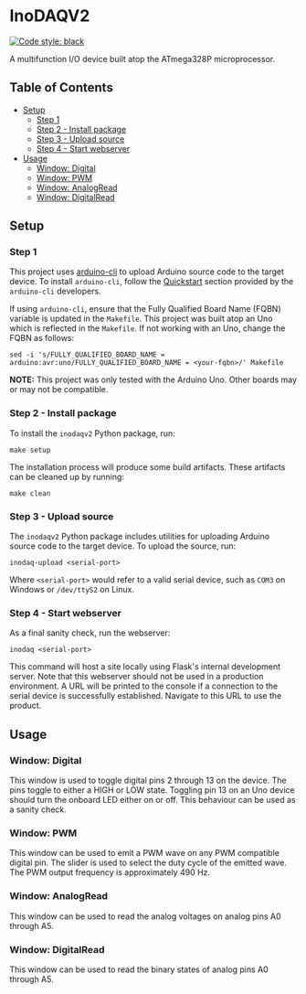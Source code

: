 # InoDAQV2
[![Code style: black](https://img.shields.io/badge/code%20style-black-000000.svg)](https://github.com/psf/black)

A multifunction I/O device built atop the ATmega328P microprocessor.
## Table of Contents
- [Setup](#setup)
  - [Step 1](#step-1)
  - [Step 2 - Install package](#step-2-install-package)
  - [Step 3 - Upload source](#step-3-upload-source)
  - [Step 4 - Start webserver](#step-4-start-webserver)
- [Usage](#usage)
  - [Window: Digital](#window-digital)
  - [Window: PWM](#window-pwm)
  - [Window: AnalogRead](#window-analogread)
  - [Window: DigitalRead](#window-digitalread)

## Setup
### Step 1
This project uses [arduino-cli](https://github.com/arduino/arduino-cli) to upload Arduino source code to the
target device.  To install `arduino-cli`, follow the
[Quickstart](https://github.com/arduino/arduino-cli#quickstart) section provided by the `arduino-cli`
developers.

If using `arduino-cli`, ensure that the Fully Qualified Board Name (FQBN) variable is updated in the
`Makefile`. This project was built atop an Uno which is reflected in the `Makefile`. If not working with an
Uno, change the FQBN as follows:
```
sed -i 's/FULLY_QUALIFIED_BOARD_NAME = arduino:avr:uno/FULLY_QUALIFIED_BOARD_NAME = <your-fqbn>/' Makefile
```
**NOTE:** This project was only tested with the Arduino Uno. Other boards may or may not be compatible.
### Step 2 - Install package
To install the `inodaqv2` Python package, run:
```
make setup
```
The installation process will produce some build artifacts. These artifacts can be cleaned up by running:
```
make clean
```
### Step 3 - Upload source
The `inodaqv2` Python package includes utilities for uploading Arduino source code to the target device. To
upload the source, run:
```
inodaq-upload <serial-port>
```
Where `<serial-port>` would refer to a valid serial device, such as `COM3` on Windows or `/dev/ttyS2` on
Linux.
### Step 4 - Start webserver
As a final sanity check, run the webserver:
```
inodaq <serial-port>
```
This command will host a site locally using Flask's internal development server. Note that this webserver
should not be used in a production environment. A URL will be printed to the console if a connection to the
serial device is successfully established. Navigate to this URL to use the product.
## Usage
### Window: Digital
This window is used to toggle digital pins 2 through 13 on the device. The pins toggle to either a HIGH or LOW
state. Toggling pin 13 on an Uno device should turn the onboard LED either on or off. This behaviour can be
used as a sanity check.
### Window: PWM
This window can be used to emit a PWM wave on any PWM compatible digital pin. The slider is used to select the
duty cycle of the emitted wave. The PWM output frequency is approximately 490 Hz.
### Window: AnalogRead
This window can be used to read the analog voltages on analog pins A0 through A5.
### Window: DigitalRead
This window can be used to read the binary states of analog pins A0 through A5.
